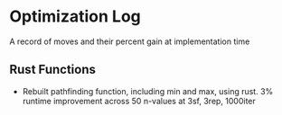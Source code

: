 # Optimization Log

A record of moves and their percent gain at implementation time

## Rust Functions

- Rebuilt pathfinding function, including min and max, using rust. 3% runtime improvement across 50 n-values at 3sf, 3rep, 1000iter
